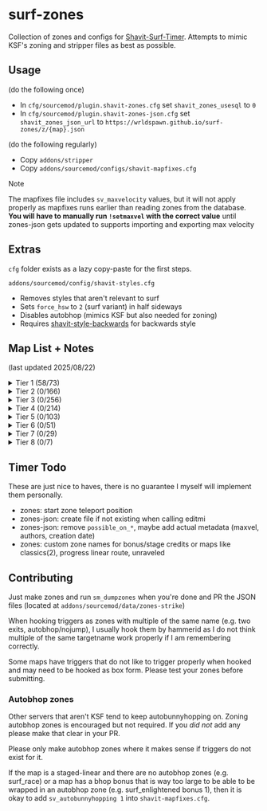 # surf-zones
Collection of zones and configs for [Shavit-Surf-Timer](https://github.com/bhopppp/Shavit-Surf-Timer).
Attempts to mimic KSF's zoning and stripper files as best as possible.

## Usage
(do the following once)
- In `cfg/sourcemod/plugin.shavit-zones.cfg` set `shavit_zones_usesql` to `0`
- In `cfg/sourcemod/plugin.shavit-zones-json.cfg` set `shavit_zones_json_url` to `https://wrldspawn.github.io/surf-zones/z/{map}.json`

(do the following regularly)
- Copy `addons/stripper`
- Copy `addons/sourcemod/configs/shavit-mapfixes.cfg`

> [!NOTE]
> The mapfixes file includes `sv_maxvelocity` values, but it will not apply properly as mapfixes runs earlier than
> reading zones from the database. **You will have to manually run `!setmaxvel` with the correct value** until zones-json
> gets updated to supports importing and exporting max velocity

## Extras
`cfg` folder exists as a lazy copy-paste for the first steps.

`addons/sourcemod/config/shavit-styles.cfg`
- Removes styles that aren't relevant to surf
- Sets `force_hsw` to `2` (surf variant) in half sideways
- Disables autobhop (mimics KSF but also needed for zoning)
- Requires [shavit-style-backwards](https://github.com/PMArkive/random-shavit-bhoptimer-stuff/blob/main/shavit-style-backwards.sp) for backwards style

## Map List + Notes
(last updated 2025/08/22)

<details>
<summary>Tier 1 (58/73)</summary>

- [x] surf_1998 - 5 stages, 1 bonus
  - Stage 3 skip needs lasers
  - Stage 3 needs booster fix fix (OnStartTouch -> OnEndTouch)
- [x] surf_4am - 7 stages, 6 bonuses
  - Start zone realignment (592 400 14272 -> 600 408 14272)
  - Stage 4 needs skip fix (direct entry into first teleport)
  - Stage 7 needs skip fix (trigger into cave that requires key)
- [x] surf_ace - 8 stages, 1 bonus
- [x] surf_aircontrol_ksf - 5 checkpoints, 2 bonuses
  - Bonus requires command to set track properly despite player's targetname (very minor issue, requires fix in timer)
- [x] surf_akai_final - 2 checkpoints
  - Teleport into checkpoint 1 carries velocity which pushes the player backwards, wastes time walking forward
- [x] surf_andromeda - 2 checkpoints, 1 bonus - maxvel: 5000
- [x] surf_apollo - 3 checkpoints, 6 bonuses - maxvel: 10000
- [x] surf_artois - 5 stages, 5 bonuses
- [x] surf_aser - 6 stages
- [x] surf_aura - 6 stages, 8 bonuses
- [ ] surf_awp_sk337_v3 - 3 checkpoints
  - Needs heavy Stripper work to remove combat logic (long start wait time, jail teleports I think)
- [x] surf_beginner - 7 stages
- [x] surf_benevolent_refix - 7 stages, 1 bonus
- [x] surf_beyond - 10 stages, 2 bonuses
  - Uses Stripper file from granis that removes teleport delay, times will be faster than on KSF
- [x] surf_beyond2 - 5 stages, 2 bonuses - maxvel: 5000
- [x] surf_borderlands - 7 stages
- [x] surf_boreas - 2 checkpoints - maxvel: 5000
- [x] surf_botanica - 4 stages, 6 bonuses
- [x] surf_calycate_ksf - 2 checkpoints, 1 bonus
- [x] surf_calycate2 - 2 checkpoints, 1 bonus
- [ ] surf_chaos_fix - 3 stages, 1 bonus
  - Lasers on start platform and various walls
  - <sub><sub>remove the screamer room triggers</sub></sub>
- [x] surf_citypop - 2 checkpoints, 4 bonuses - maxvel: 5000
- [x] surf_deathstar - 6 stages
- [x] surf_demise - 2 checkpoints, 1 bonus - maxvel: 5000
  - Bonus reset trigger is extremely buggy with the timer for some reason
- [x] surf_derpis_ksf - 6 stages
  - Lasers on stage 5 and stage 6 trigger edges
- [x] surf_egypt2 - 2 checkpoints, 1 bonus
  - Lasers on the ravine and tunnel ramps
- [x] surf_enlightened_ksf - 2 checkpoints, 3 bonuses - maxvel: 10000
- [x] surf_flow_ksf - 2 checkpoints, 3 bonuses - maxvel: 4500
- [x] surf_forgotten - 2 checkpoints, 6 bonuses
- [x] surf_fornax - 2 checkpoints, 7 bonuses - maxvel: 5000
- [x] surf_frost - 2 checkpoints, 8 bonuses
- [ ] surf_funhouse_v1 - 3 checkpoints
  - Stripper work is needed to pause all the moving things and redirect jail teleports
- [x] surf_garden - 10 stages, 3 bonuses
- [x] surf_gradent - 6 stages, 1 bonus - maxvel: 10000
- [x] surf_hourglass - 2 checkpoints - maxvel: 5000
- [x] surf_kepler - 9 stages, 2 bonuses
  - Some of the zones are a bit eronious as the triggers won't hook properly (non-issue unless it wants to be investigated)
- [x] surf_kitsune - 9 stages
- [x] surf_lament_ksf - 3 checkpoints, 1 bonus
- [x] surf_leet_xl_beta7z - 1 checkpoint
- [x] surf_legends - 4 checkpoints
- [x] surf_lessons - 7 stages, 3 bonuses
- [x] surf_listless_ksf - 9 stages, 5 bonuses - maxvel: 10000
- [x] surf_lovetunel - 2 checkpoints
- [x] surf_lux - 3 checkpoints
- [x] surf_me - 5 stages, 4 bonuses - maxvel: 10000
- [x] surf_mesa_fixed - 3 checkpoints
  - Checkpoint 1 triggers are not equally aligned on both sides
- [x] surf_minuet_ksf - 3 checkpoints
- [x] surf_mom_fix - 6 stages, 1 bonus
- [x] surf_n_turf - 6 stages, 10 bonuses - maxvel: 10000
- [x] surf_network2008_final - 3 checkpoints, 1 bonus
  - Forgot this map has a bonus, needs to be zoned
- [x] surf_nuclear - 2 stages, 2 bonuses
  - Missing autobhop zone for top of end
- [x] surf_nyx - 2 checkpoints, 3 bonuses - maxvel: 4000
- [x] surf_pantheon - 3 checkpoints, 3 bonuses - maxvel: 10000
- [ ] surf_pox - 2 checkpoints
  - Stripper jail teleports
- [x] surf_prelude_fix - 3 checkpoints
- [ ] surf_prime_time_r3vamp - 2 stages
  - Stripper jail teleports and remove breakable windows on stage 2
- [x] surf_race_final - 6 stages, 5 bonuses - maxvel: 10000
- [ ] surf_rebel_resistance_final3 - 2 checkpoints
  - Stripper breakable windows and jail teleports
- [x] surf_rebel_scaz_ksf - 2 checkpoints, 1 bonus
- [x] surf_santorini_ksf - 8 stages, 5 bonuses
- [x] surf_satellite_fix - 2 checkpoints
- [x] surf_school_fix - 10 stages, 1 bonus
- [x] surf_sodacity - 5 stages, 6 bonuses
- [x] surf_summit - 3 checkpoints, 3 bonuses - maxvel: 10000
- [ ] surf_sundown - 4 checkpoints
- [ ] surf_tendies - 4 checkpoints, 3 bonuses - maxvel: 5000
- [ ] surf_trance - 4 checkpoints, 1 bonus
- [x] surf_utopia_njv - 3 checkpoints
- [ ] surf_void - 2 checkpoints - maxvel: 5000
- [ ] surf_water_run_ksf - 4 stages, 1 bonus
- [ ] surf_whiteout - 6 stages, 1 bonus
- [ ] surf_year3000 - 2 stages
- [ ] surf_zoomathon - 7 checkpoints - maxvel: 5000

</details>

<details>
<summary>Tier 2 (0/166)</summary>

- [ ] surf_004_fix - 3 checkpoints
- [ ] surf_2pacisalive - 2 checkpoints, 1 bonus - maxvel: 5000
- [ ] surf_4head - 3 checkpoints, 4 bonuses
- [ ] surf_6 - 2 checkpoints, 1 bonus
- [ ] surf_81st_network - 5 stages, 1 bonus
- [ ] surf_8bit - 3 stages, 1 bonus
- [ ] surf_abandoned - 5 checkpoints, 4 bonuses
- [ ] surf_activation - 4 stages, 4 bonuses
- [ ] surf_aether - 4 checkpoints
- [ ] surf_agony - 3 checkpoints, 1 bonus
- [ ] surf_amplitude_encore - 5 checkpoints
- [ ] surf_amplitude_light - 3 checkpoints
- [ ] surf_and_destroy_fix - 3 checkpoints, 2 bonuses
- [ ] surf_annoyance_njv - 8 stages
- [ ] surf_anoobis - 3 stages, 10 bonuses
- [ ] surf_anzchamps - 8 stages, 1 bonus
- [ ] surf_aqua_fix - 3 checkpoints, 1 bonus
- [ ] surf_aquaflow - 2 checkpoints
- [ ] surf_arcade - 6 stages, 1 bonus
- [ ] surf_ardon_fix - 2 checkpoints, 6 bonuses - maxvel: 5000
- [ ] surf_autumn_fix - 5 stages, 2 bonuses
- [ ] surf_beginner2 - 7 stages, 4 bonuses
- [ ] surf_believe - 4 stages, 3 bonuses
- [ ] surf_beverages_remix - 8 stages, 3 bonuses
- [ ] surf_bluewall_v2 - 4 stages, 3 bonuses
- [ ] surf_boogie_woogie - 4 stages, 6 bonuses
- [ ] surf_boring - 16 stages
- [ ] surf_calzone - 4 stages, 1 bonus - maxvel: 5000
- [ ] surf_classics - 10 stages
- [ ] surf_classics2 - 9 stages - maxvel: 8000
- [ ] surf_commune_beta11 - 9 stages
- [ ] surf_crzyfrog_reloaded - 3 stages
- [ ] surf_cyberwave - 2 stages, 1 bonus - maxvel: 7500
- [ ] surf_deadline - 4 stages, 2 bonuses
- [ ] surf_delight - 3 checkpoints, 3 bonuses
- [ ] surf_delusional - 8 stages
- [ ] surf_destruction - 4 stages
- [ ] surf_devs_ksf - 10 stages, 3 bonuses
- [ ] surf_domain - 3 checkpoints, 2 bonuses
- [ ] surf_doodles_njv - 9 stages, 1 bonus
- [ ] surf_dragon - 3 checkpoints, 1 bonus
- [ ] surf_driftless - 3 checkpoints, 1 bonus
- [ ] surf_duggywuggy - 3 checkpoints, 1 bonus
- [ ] surf_ebony - 4 checkpoints, 4 bonuses - maxvel: 5000
- [ ] surf_echo - 2 checkpoints, 3 bonuses
- [ ] surf_eclipse - 3 stages
- [ ] surf_eggplant - 3 checkpoints, 3 bonuses
- [ ] surf_elements_beta3 - 6 stages, 1 bonus
- [ ] surf_elites_v2 - 2 checkpoints, 1 bonus
- [ ] surf_epicube - 3 checkpoints, 2 bonuses - maxvel: 5000
- [ ] surf_ethereal - 3 stages, 2 bonuses
- [ ] surf_everdark - 2 checkpoints
- [ ] surf_exocube - 5 stages
- [ ] surf_exurbia_v2 - 5 stages, 1 bonus
- [ ] surf_faint_fix - 3 checkpoints, 2 bonuses
- [ ] surf_flyin_fortress_fix - 2 checkpoints, 1 bonus
- [ ] surf_forbidden_ways_ksf - 6 checkpoints, 1 bonus
- [ ] surf_fortum_fix - 5 stages, 2 bonuses
- [ ] surf_frey_remake - 3 stages, 2 bonuses - maxvel: 3850
- [ ] surf_fuchnut - 3 checkpoints, 4 bonuses
- [ ] surf_funhouse2 - 3 checkpoints, 7 bonuses
- [ ] surf_glass7_ksf - 3 checkpoints
- [ ] surf_glass9 - 2 checkpoints
- [ ] surf_gleam - 2 checkpoints, 2 bonuses
- [ ] surf_gleam2 - 4 stages, 4 bonuses - maxvel: 5000
- [ ] surf_graphia - 3 checkpoints, 1 bonus
- [ ] surf_grassland - 2 checkpoints
- [ ] surf_greek_ksf - 7 stages, 3 bonuses
- [ ] surf_greensway - 2 checkpoints
- [ ] surf_guitar_hi - 2 checkpoints, 1 bonus
- [ ] surf_halloween_tf2 - 6 checkpoints
- [ ] surf_happyhands - 3 checkpoints, 2 bonuses
- [ ] surf_harmony_fix - 5 stages, 3 bonuses
- [ ] surf_heaven_njv - 6 stages, 1 bonus
- [ ] surf_holiday - 4 stages
- [ ] surf_hotwheels_fix - 3 checkpoints, 8 bonuses
- [ ] surf_hurrr - 3 checkpoints
- [ ] surf_illusion - 10 stages, 3 bonuses - maxvel: 5000
- [ ] surf_imex - 5 stages
- [ ] surf_in_space - 3 stages, 1 bonus - maxvel: 5000
- [ ] surf_indecisive - 2 checkpoints, 1 bonus - maxvel: 5000
- [ ] surf_ing - 6 checkpoints, 2 bonuses
- [ ] surf_inspire - 3 checkpoints, 1 bonus
- [ ] surf_instantdeath - 0 checkpoints, 4 bonuses
- [ ] surf_interference - 2 checkpoints - maxvel: 10000
- [ ] surf_interstellar - 5 stages, 1 bonus
- [ ] surf_island - 5 checkpoints
- [ ] surf_ivory - 3 checkpoints, 3 bonuses - maxvel: 5000
- [ ] surf_journeys - 2 checkpoints, 3 bonuses
- [ ] surf_juturna - 3 checkpoints, 1 bonus
- [ ] surf_kismet - 4 checkpoints, 2 bonuses
- [ ] surf_kloakk - 3 checkpoints, 4 bonuses
- [ ] surf_klue - 2 checkpoints, 1 bonus
- [ ] surf_korn - 4 stages, 3 bonuses
- [ ] surf_kvas - 3 checkpoints, 4 bonuses
- [ ] surf_kz_mix_journeys - 5 checkpoints, 3 bonuses
- [ ] surf_kz_protraining - 16 stages, 4 bonuses
- [ ] surf_leidenfrost - 4 checkpoints, 1 bonus - maxvel: 10000
- [ ] surf_lies_ksf - 5 stages
- [ ] surf_lockdown - 2 checkpoints, 2 bonuses
- [ ] surf_lore - 7 stages, 2 bonuses
- [ ] surf_lullaby_ksf - 4 checkpoints
- [ ] surf_mate - 3 checkpoints, 5 bonuses - maxvel: 5000
- [ ] surf_mellow - 3 checkpoints
- [ ] surf_mesa_mine - 5 checkpoints, 1 bonus
- [ ] surf_mwag_reloaded - 14 stages, 5 bonuses
- [ ] surf_nebula - 3 checkpoints, 3 bonuses
- [ ] surf_network_2009 - 3 checkpoints
- [ ] surf_noble - 5 stages, 1 bonus
- [ ] surf_not_so_disaster - 3 checkpoints, 5 bonuses - maxvel: 5000
- [ ] surf_not_so_sinister_ksf - 5 stages, 3 bonuses
- [ ] surf_nova - 3 checkpoints, 3 bonuses - maxvel: 4000
  - Extend checkpoint into barred window
- [ ] surf_ny_momentum_v3_1 - 2 checkpoints
- [ ] surf_ny_platinum - 6 stages, 1 bonus
- [ ] surf_ny_superhappiest_b3 - 4 stages
- [ ] surf_odyssey - 3 checkpoints
- [ ] surf_orthodox - 16 stages, 4 bonuses
- [ ] surf_palais - 3 checkpoints
- [ ] surf_palm - 3 checkpoints, 2 bonuses
- [ ] surf_papertown - 2 checkpoints, 5 bonuses
- [ ] surf_pathfinder - 4 checkpoints
- [ ] surf_perennial - 2 stages, 3 bonuses
- [ ] surf_pipeline - 3 checkpoints, 5 bonuses - maxvel: 4500
- [ ] surf_premium - 8 stages, 2 bonuses
- [ ] surf_presmon_fix - 6 stages
- [ ] surf_progress_fix - 5 stages
  - Linear route needs special flag to allow checkpoint skipping (if the timer even has checkpoint anti-skip?)
- [ ] surf_psycho - 6 stages, 2 bonuses
- [ ] surf_quirky - 2 checkpoints, 9 bonuses - maxvel: 10000
- [ ] surf_ravine - 3 checkpoints
- [ ] surf_reprise - 3 checkpoints, 2 bonuses - maxvel: 4000
- [ ] surf_rez - 6 stages, 2 bonuses
- [ ] surf_rocco_v2 - 2 checkpoints, 3 bonuses
- [ ] surf_rookie - 18 stages
- [ ] surf_salvador_ksf - 2 checkpoints, 1 bonus
- [ ] surf_sanctuary - 5 stages, 3 bonuses
- [ ] surf_sandtrap - 2 checkpoints, 3 bonuses
- [ ] surf_sandtrap2 - 3 checkpoints, 4 bonuses - maxvel: 7500
- [ ] surf_saturday - 3 checkpoints, 2 bonuses
- [ ] surf_seaworld_fix - 2 checkpoints
  - Stripper out spherical brushes (x64 update crashfix)
- [ ] surf_semesterbreak - 2 checkpoints, 2 bonuses - maxvel: 4000
- [ ] surf_shy - 2 checkpoints, 2 bonuses - maxvel: 5000
- [ ] surf_simpsons_source - 10 stages, 4 bonuses
- [ ] surf_skipalot - 3 checkpoints, 4 bonuses
- [ ] surf_slob - 7 stages, 1 bonus
- [ ] surf_smart - 3 checkpoints, 1 bonus
- [ ] surf_spacejam - 6 stages, 1 bonus
- [ ] surf_spooky - 2 checkpoints
- [ ] surf_squirrelsonvacation - 3 checkpoints, 1 bonus
- [ ] surf_stonks - 2 stages, 2 bonuses
- [ ] surf_summer_ksf - 11 stages, 1 bonus
- [ ] surf_sunnyhappylove - 4 stages
- [ ] surf_syria - 8 stages
- [ ] surf_tensile_njv - 4 checkpoints - maxvel: 10000
- [ ] surf_the_gloaming - 3 checkpoints
- [ ] surf_tomb_redone - 3 checkpoints
- [ ] surf_tranquil - 3 checkpoints, 3 bonuses
- [ ] surf_tuscany - 8 stages, 4 bonuses
- [ ] surf_twilight_njv - 4 checkpoints, 2 bonuses
- [ ] surf_verge - 2 checkpoints
- [ ] surf_waterworks - 3 checkpoints
- [ ] surf_whatever - 3 stages, 2 bonuses
- [ ] surf_wood - 3 checkpoints, 1 bonus
- [ ] surf_zbig_ksf - 7 stages, 2 bonuses
- [ ] surf_zealand - 3 checkpoints, 2 bonuses
- [ ] surf_zenith - 3 checkpoints, 1 bonus
- [ ] surf_zor - 2 checkpoints, 1 bonus - maxvel: 5000

</details>

<details>
<summary>Tier 3 (0/256)</summary>

- [ ] surf_1day - 11 stages, 1 bonus
- [ ] surf_2012_beta12 - 6 stages, 1 bonus
- [ ] surf_a - 5 stages
- [ ] surf_abstinens - 5 stages
- [ ] surf_acp_fix - 9 stages
- [ ] surf_adtr_njv - 4 stages, 1 bonus
- [ ] surf_aeron - 2 checkpoints, 1 bonus
- [ ] surf_amateur_v2b - 6 stages, 1 bonus
- [ ] surf_amplitude_apex - 3 stages
- [ ] surf_animals_ksf - 11 stages, 1 bonus
- [ ] surf_anthropomorphic - 10 stages, 1 bonus
- [ ] surf_arghmyeyes_retexture - 4 checkpoints
- [ ] surf_asrown - 2 stages, 1 bonus
- [ ] surf_ataque_final - 6 stages
- [ ] surf_auroria_ksf - 6 stages, 1 bonus
- [ ] surf_awakening - 4 stages, 1 bonus
- [ ] surf_b_r_o_x_x_x - 5 stages
- [ ] surf_banger - 11 stages, 1 bonus
- [ ] surf_bbb - 6 stages, 2 bonuses
- [ ] surf_be_gentle - 4 stages, 2 bonuses
- [ ] surf_ben10 - 4 checkpoints, 10 bonuses - maxvel: 10000
- [ ] surf_bikini_bottom - 6 stages, 7 bonuses
- [ ] surf_blackout - 5 checkpoints
- [ ] surf_bluewinter - 3 checkpoints, 1 bonus - maxvel: 10000
- [ ] surf_bnw_njv - 4 checkpoints, 1 bonus
- [ ] surf_bob - 11 stages, 1 bonus
- [ ] surf_bork_nbv - 7 stages, 1 bonus
- [ ] surf_bumpybusride - 3 stages, 1 bonus
- [ ] surf_calamity_njv - 5 stages
- [ ] surf_canisius - 5 stages
- [ ] surf_canisius2_fix - 5 stages
- [ ] surf_cartoon - 5 stages, 1 bonus
- [ ] surf_cavemissile_fix - 3 checkpoints, 4 bonuses - maxvel: 5000
- [ ] surf_christmas - 9 stages, 2 bonuses
- [ ] surf_christmas2 - 9 stages, 1 bonus
- [ ] surf_christmas3 - 8 stages, 1 bonus
- [ ] surf_collection_njv - 8 stages
- [ ] surf_colony - 3 checkpoints - maxvel: 10000
- [ ] surf_color_fix - 6 stages, 1 bonus
- [ ] surf_commune_again_beta5 - 7 stages
- [ ] surf_compact - 5 stages
- [ ] surf_compulsive_njv - 4 stages
- [ ] surf_concept - 7 stages
- [ ] surf_cookiejar - 3 checkpoints
- [ ] surf_coralis_ksf - 3 checkpoints, 2 bonuses
- [ ] surf_cosmo - 3 checkpoints, 2 bonuses
- [ ] surf_crank - 4 checkpoints, 5 bonuses
- [ ] surf_creation - 5 stages, 1 bonus
- [ ] surf_crystal - 6 stages, 2 bonuses
- [ ] surf_cubic_ksf - 28 stages
- [ ] surf_cyanide - 3 checkpoints
- [ ] surf_cyka_ksf - 4 stages, 2 bonuses
- [ ] surf_deceptive_final - 5 stages, 1 bonus
- [ ] surf_depressing - 12 stages
- [ ] surf_depths - 5 checkpoints, 1 bonus
- [ ] surf_destiny_fixed - 3 checkpoints
- [ ] surf_deteriorate - 2 checkpoints
- [ ] surf_dhyana - 5 stages, 2 bonuses
- [ ] surf_diminsion - 3 checkpoints, 2 bonuses
- [ ] surf_distraction_v2 - 5 stages, 1 bonus
- [ ] surf_diverge - 5 stages, 1 bonus
- [ ] surf_dusk - 6 stages, 1 bonus
- [ ] surf_dynasty - 2 checkpoints, 1 bonus
- [ ] surf_ecosystem - 4 checkpoints
- [ ] surf_elixor - 9 stages
- [ ] surf_ember - 5 stages
- [ ] surf_entropy_finalv2 - 5 stages
- [ ] surf_epic - 7 stages, 1 bonus
- [ ] surf_era - 12 checkpoints, 3 bonuses
- [ ] surf_eunoia - 3 checkpoints, 3 bonuses
- [ ] surf_executioner - 4 checkpoints, 2 bonuses
- [ ] surf_exogenesis - 2 checkpoints, 1 bonus
- [ ] surf_extremex - 8 stages
- [ ] surf_exurbia2 - 4 checkpoints, 1 bonus
- [ ] surf_exxak - 5 stages
- [ ] surf_ezclap - 5 stages, 1 bonus
- [ ] surf_fantasy - 4 stages
  - Stage 1 stump laser
  - Some filtering is broken sometimes (OnTrigger -> OnStartTouch)
- [ ] surf_fast - 4 stages, 3 bonuses - maxvel: 10000
- [ ] surf_fiellu_ksf - 3 checkpoints, 4 bonuses - maxvel: 4000
- [ ] surf_flatliners - 3 checkpoints, 1 bonus
- [ ] surf_fractal - 5 stages, 2 bonuses - maxvel: 5000
- [ ] surf_frequency_njv - 4 checkpoints, 2 bonuses
- [ ] surf_frey2_ksf - 2 checkpoints, 2 bonuses
- [ ] surf_friday - 6 stages, 1 bonus
- [ ] surf_froots_ksf - 18 stages, 8 bonuses
- [ ] surf_fruits - 10 stages, 1 bonus
- [ ] surf_fruits2 - 16 stages, 1 bonus
- [ ] surf_furios - 6 stages
- [ ] surf_globalchaos - 3 stages, 1 bonus
- [ ] surf_golden_refix - 6 checkpoints, 3 bonuses
- [ ] surf_happyhands2 - 2 checkpoints, 4 bonuses
- [ ] surf_happyhands3 - 3 checkpoints, 3 bonuses
- [ ] surf_happyhands4 - 5 checkpoints, 2 bonuses
- [ ] surf_happyhands5 - 4 checkpoints, 2 bonuses
- [ ] surf_healthy - 10 stages, 1 bonus
- [ ] surf_helium_fix - 6 stages
- [ ] surf_hellenic - 2 checkpoints, 1 bonus - maxvel: 5000
- [ ] surf_hob - 3 checkpoints, 2 bonuses
- [ ] surf_honour - 4 stages, 3 bonuses - maxvel: 5000
- [ ] surf_huh - 2 checkpoints, 6 bonuses
- [ ] surf_iceworld - 3 checkpoints, 1 bonus
- [ ] surf_imagine_fix - 7 stages
- [ ] surf_impact - 6 stages
- [ ] surf_industries - 4 checkpoints
- [ ] surf_inner - 5 checkpoints - maxvel: 6000
- [ ] surf_inrage - 2 checkpoints
- [ ] surf_insideout_final - 3 checkpoints
- [ ] surf_jaqen2 - 4 checkpoints, 3 bonuses
- [ ] surf_jenocide - 5 stages, 1 bonus
- [ ] surf_jizznipples - 5 stages
- [ ] surf_kaaba - 4 stages, 1 bonus
- [ ] surf_kawaii - 4 stages
- [ ] surf_kitsune2 - 12 stages, 4 bonuses
- [ ] surf_krow10 - 3 checkpoints, 1 bonus
- [ ] surf_leesriize_ksf - 3 stages, 4 bonuses - maxvel: 6000
- [ ] surf_liberation - 7 stages, 1 bonus
- [ ] surf_liberation2 - 7 stages, 2 bonuses
- [ ] surf_life_of_cow - 5 stages, 2 bonuses
- [ ] surf_lighthouse - 4 stages
- [ ] surf_like_this - 5 checkpoints, 4 bonuses
- [ ] surf_lithium - 5 stages, 1 bonus
- [ ] surf_lodypreview - 13 stages
- [ ] surf_lolrevlis2 - 2 checkpoints, 1 bonus
- [ ] surf_lost - 4 stages, 4 bonuses
- [ ] surf_lost2 - 4 stages, 4 bonuses
- [ ] surf_low_production - 3 stages, 2 bonuses
- [ ] surf_luminaris_refix - 3 stages, 6 bonuses
- [ ] surf_marbleblast_intermediate - 4 checkpoints, 1 bonus
- [ ] surf_mash-up - 20 stages
- [ ] surf_meme - 9 stages, 2 bonuses
- [ ] surf_mesa_aether - 6 checkpoints
- [ ] surf_methadone - 5 stages, 1 bonus
- [ ] surf_midsommar - 3 stages, 4 bonuses
- [ ] surf_milkyway - 3 checkpoints
- [ ] surf_minigolf_ksf - 7 stages, 2 bonuses
- [ ] surf_minimumwage - 6 stages, 1 bonus
- [ ] surf_missing_no - 4 checkpoints
- [ ] surf_morbid - 6 stages
- [ ] surf_mushroom_ksf - 4 checkpoints, 1 bonus
- [ ] surf_mynah_final - 4 stages
- [ ] surf_nac - 4 stages, 2 bonuses
- [ ] surf_network_2013 - 3 checkpoints
- [ ] surf_networked - 3 checkpoints
- [ ] surf_not_quite_goliath - 2 checkpoints - maxvel: 10000
- [ ] surf_not_so_generated - 10 stages, 3 bonuses
- [ ] surf_ny_advance - 10 stages
- [ ] surf_ny_momentum2_ksf - 7 checkpoints, 1 bonus
- [ ] surf_oasis - 10 stages, 2 bonuses
- [ ] surf_ofrenda - 3 checkpoints, 6 bonuses - maxvel: 10000
- [ ] surf_ofsfice - 2 checkpoints, 1 bonus
- [ ] surf_olympics - 7 stages
- [ ] surf_omnibus - 11 stages
- [ ] surf_oompa_loompa - 3 checkpoints
- [ ] surf_ori_l - 6 checkpoints
- [ ] surf_outside - 10 stages, 5 bonuses
- [ ] surf_pagoda - 2 checkpoints, 3 bonuses
- [ ] surf_palette_fix - 9 stages
- [ ] surf_pandemonium_njv - 5 stages, 2 bonuses
- [ ] surf_pandora - 3 checkpoints
- [ ] surf_paranoid_enigma - 5 stages
- [ ] surf_parc_colore - 6 stages, 4 bonuses
- [ ] surf_parrot_selector - 4 checkpoints
- [ ] surf_pavilion - 5 stages
- [ ] surf_perforated_restored - 5 stages
- [ ] surf_petrus - 3 checkpoints
- [ ] surf_placid - 3 checkpoints, 1 bonus
- [ ] surf_plaguelands_beta7a - 6 stages, 1 bonus
- [ ] surf_plethora_fix - 2 checkpoints
- [ ] surf_pogchamp - 4 stages
- [ ] surf_porn_fix - 4 checkpoints
- [ ] surf_portal_game4 - 6 stages
- [ ] surf_prevail - 2 checkpoints, 1 bonus
- [ ] surf_prismatic_ksf - 2 checkpoints, 1 bonus
- [ ] surf_prosaic - 5 stages
- [ ] surf_proximity_final - 6 stages, 1 bonus
  - Move start trigger to edge (hook as box form and adjust it from there)
- [ ] surf_psi_fixed - 3 stages
- [ ] surf_psychedelia - 2 checkpoints, 1 bonus
- [ ] surf_purgatory - 6 stages
- [ ] surf_quantum_njv - 3 checkpoints
- [ ] surf_quasar_final - 4 stages, 1 bonus
- [ ] surf_queen_of_the_ween - 2 checkpoints, 3 bonuses - maxvel: 10000
- [ ] surf_quilavar - 3 checkpoints
- [ ] surf_rapid - 5 stages, 1 bonus
- [ ] surf_raqqit - 2 checkpoints, 2 bonuses
- [ ] surf_razer_final - 4 stages
- [ ] surf_reactor - 3 checkpoints
- [ ] surf_resort - 4 checkpoints - maxvel: 10000
- [ ] surf_retroartz - 3 checkpoints
- [ ] surf_ripper - 4 stages, 1 bonus
- [ ] surf_rise - 2 checkpoints, 8 bonuses
- [ ] surf_roman_v2 - 2 checkpoints, 1 bonus
- [ ] surf_s_t_a_t_i_o_n - 7 stages
  - Stripper out spherical brush (x64 update crashfix) and laser the teleport where said brush is
- [ ] surf_sandbrick - 5 stages
- [ ] surf_sanding_ksf - 6 stages
- [ ] surf_sandstorm2 - 4 stages, 1 bonus
- [ ] surf_sanguine - 6 stages, 1 bonus - maxvel: 5000
- [ ] surf_scarlet_ksf - 3 checkpoints, 4 bonuses
- [ ] surf_sci_fi - 3 stages
- [ ] surf_seaside - 7 stages, 3 bonuses
- [ ] surf_second - 3 checkpoints, 1 bonus
- [ ] surf_sequoia_fix - 3 stages, 2 bonuses
- [ ] surf_serenity - 3 stages, 3 bonuses
- [ ] surf_simpsons2 - 5 stages, 4 bonuses - maxvel: 4000
- [ ] surf_sinner_ksf - 3 stages, 4 bonuses - maxvel: 10000
- [ ] surf_sinsane_ez - 4 checkpoints, 1 bonus
- [ ] surf_sirius - 4 checkpoints, 3 bonuses - maxvel: 10000
- [ ] surf_sketchy - 2 checkpoints, 3 bonuses
- [ ] surf_sky_ages - 4 stages
- [ ] surf_slob2_fix - 7 stages
- [ ] surf_slobs - 16 stages, 2 bonuses
- [ ] surf_smaragd_fix - 6 stages
- [ ] surf_smile_njv - 5 stages
- [ ] surf_spaceship_ksf - 5 checkpoints, 3 bonuses
- [ ] surf_spectrum_njv - 5 stages
- [ ] surf_stagejuan_ksf - 7 checkpoints, 3 bonuses
- [ ] surf_static - 7 stages, 1 bonus
- [ ] surf_stick - 6 stages
- [ ] surf_stickybutt_alpha - 4 checkpoints, 1 bonus
- [ ] surf_stonework2 - 3 checkpoints, 1 bonus
- [ ] surf_strafe - 2 checkpoints
- [ ] surf_subway - 3 checkpoints, 3 bonuses
- [ ] surf_swagtoast - 9 stages, 1 bonus
- [ ] surf_sylvan - 4 checkpoints, 1 bonus
- [ ] surf_take1 - 3 checkpoints, 1 bonus
- [ ] surf_tempest - 3 checkpoints, 3 bonuses
- [ ] surf_tempest2 - 4 checkpoints, 2 bonuses
- [ ] surf_tenacious - 4 stages
- [ ] surf_the_internet - 12 stages, 2 bonuses
  - Bonus 1 antigrav (OnTrigger -> OnEndTouch)
- [ ] surf_thembrium_njv - 5 stages, 1 bonus
- [ ] surf_theunexpected - 3 checkpoints, 3 bonuses
- [ ] surf_threnody - 3 stages, 2 bonuses - maxvel: 5000
- [ ] surf_togo - 3 checkpoints, 1 bonus
- [ ] surf_torque - 4 stages, 2 bonuses
- [ ] surf_torque2 - 4 stages, 2 bonuses
- [ ] surf_tron_njv - 3 checkpoints
- [ ] surf_tronia_refix - 4 stages, 4 bonuses
- [ ] surf_tropic_ksf - 7 stages, 6 bonuses
- [ ] surf_two_colour - 6 stages
- [ ] surf_ultimatum - 6 stages
- [ ] surf_undergrowth - 3 checkpoints, 3 bonuses
- [ ] surf_unraveled - 9 stages, 1 bonus - maxvel: 10000
- [ ] surf_vale - 4 stages, 1 bonus
- [ ] surf_vale2 - 5 stages, 1 bonus
- [ ] surf_vegetables - 10 stages, 1 bonus
- [ ] surf_velocity - 6 stages, 1 bonus
- [ ] surf_voteforthisone - 8 stages, 2 bonuses
- [ ] surf_wasteland - 3 stages, 3 bonuses
- [ ] surf_wasteland2 - 3 stages, 5 bonuses
- [ ] surf_whoknows_ksf - 4 checkpoints, 1 bonus - maxvel: 10000
- [ ] surf_wicked - 3 stages, 3 bonuses
- [ ] surf_wizard - 5 stages, 3 bonuses
- [ ] surf_yellow - 3 checkpoints, 4 bonuses
- [ ] surf_zbig2 - 7 stages, 2 bonuses
- [ ] surf_zeitgeist - 12 stages, 4 bonuses
- [ ] surf_zion - 5 stages
- [ ] surf_zoomboys - 4 checkpoints, 2 bonuses

</details>

<details>
<summary>Tier 4 (0/214)</summary>

- [ ] surf_25_lighters - 4 checkpoints, 3 bonuses
- [ ] surf_4dimensional - 3 stages, 1 bonus
- [ ] surf_adrift_fix - 4 checkpoints, 1 bonus - maxvel: 10000
- [ ] surf_adventure_final - 6 checkpoints, 7 bonuses
- [ ] surf_airflow - 6 stages, 1 bonus
- [ ] surf_alend - 3 checkpoints
- [ ] surf_ambient_njv - 4 checkpoints
- [ ] surf_angst - 4 checkpoints, 3 bonuses
- [ ] surf_antimatter_v2 - 6 stages
- [ ] surf_anything - 2 stages, 2 bonuses
- [ ] surf_apollonian - 9 stages
- [ ] surf_artifex - 4 stages, 1 bonus
- [ ] surf_auroria2 - 7 stages, 1 bonus
- [ ] surf_aux - 2 stages, 2 bonuses
- [ ] surf_axil - 3 stages, 2 bonuses - maxvel: 4500
- [ ] surf_axiom - 2 checkpoints, 4 bonuses
- [ ] surf_banana_fix - 4 stages, 3 bonuses
- [ ] surf_barbies_malibu_adventure - 5 stages, 9 bonuses
- [ ] surf_beginner_hell - 7 stages, 1 bonus
- [ ] surf_beyer - 6 checkpoints, 1 bonus
- [ ] surf_beyer2 - 6 checkpoints, 5 bonuses
- [ ] surf_blackside - 5 stages
- [ ] surf_blub - 5 stages
  - Stage 2 booster laser
- [ ] surf_board_this_fix - 6 stages, 8 bonuses
- [ ] surf_bonk - 5 stages, 2 bonuses
- [ ] surf_brodderlands - 5 stages, 1 bonus
  - Stage 4 move reset triggers down a few units
- [ ] surf_calamity2 - 5 stages
- [ ] surf_calibration - 6 checkpoints, 1 bonus - maxvel: 10000
- [ ] surf_cannonball - 4 checkpoints, 2 bonuses - maxvel: 5000
- [ ] surf_catalyst - 4 checkpoints
- [ ] surf_catalyst2 - 3 checkpoints
- [ ] surf_cavity - 2 checkpoints, 4 bonuses
- [ ] surf_cement - 6 stages, 7 bonuses
- [ ] surf_chasm - 4 checkpoints, 4 bonuses
- [ ] surf_chateau_fix - 3 checkpoints, 3 bonuses
- [ ] surf_collaboration - 8 stages
- [ ] surf_commune_too_beta5 - 7 stages, 2 bonuses
- [ ] surf_compulsive_njv_h - 4 stages
- [ ] surf_concretejungle_fix - 6 stages, 5 bonuses
- [ ] surf_consistenza_diversa - 7 stages, 2 bonuses
- [ ] surf_constrictor_remix - 3 checkpoints, 1 bonus
- [ ] surf_construction - 3 stages, 1 bonus
- [ ] surf_cordelia - 3 stages
- [ ] surf_cozy - 2 stages - maxvel: 7500
- [ ] surf_curious - 3 checkpoints
- [ ] surf_delta - 5 stages, 2 bonuses
- [ ] surf_desolate - 4 stages, 3 bonuses
- [ ] surf_discovery - 5 stages
- [ ] surf_divided_fix - 5 stages
- [ ] surf_drifting - 5 stages, 1 bonus - maxvel: 10000
- [ ] surf_efficacy - 3 checkpoints, 3 bonuses
- [ ] surf_ember2 - 6 stages, 2 bonuses
- [ ] surf_emerald - 3 checkpoints, 1 bonus
- [ ] surf_endeavor - 3 stages, 2 bonuses
- [ ] surf_epithet - 2 checkpoints, 2 bonuses
- [ ] surf_eryr - 4 stages, 3 bonuses
- [ ] surf_eternal_beta - 2 stages
- [ ] surf_euphoria - 2 stages
- [ ] surf_exclave_fix - 3 checkpoints
- [ ] surf_fabas - 5 stages, 4 bonuses
- [ ] surf_facility - 3 checkpoints, 4 bonuses
- [ ] surf_finesse_final - 6 stages
- [ ] surf_fire_eye - 1 checkpoints
- [ ] surf_firedancer - 4 stages, 7 bonuses
  - Booster on stage 1 has bad velocity on one side (0 0 200 -> 0 400 400)
- [ ] surf_forbidden_tomb - 8 stages
- [ ] surf_forbidden_tomb2 - 8 stages
- [ ] surf_forbidden_tomb3 - 8 stages
- [ ] surf_forbidden_tomb4 - 6 checkpoints
- [ ] surf_fortress_ksf - 6 stages, 6 bonuses
- [ ] surf_freedom - 5 stages
- [ ] surf_fuckyall - 3 stages, 1 bonus
- [ ] surf_fungus - 4 checkpoints, 5 bonuses
- [ ] surf_gauntlet_final - 2 checkpoints
- [ ] surf_gekar - 4 stages, 2 bonuses
- [ ] surf_ghost_busters - 16 stages, 1 bonus
- [ ] surf_goldarn - 4 checkpoints, 1 bonus
- [ ] surf_greenhouse - 4 checkpoints, 1 bonus
- [ ] surf_grotto - 6 stages, 3 bonuses
- [ ] surf_halloween_fix - 5 stages, 2 bonuses
- [ ] surf_happyhug - 16 stages, 4 bonuses
- [ ] surf_hektik - 3 checkpoints, 5 bonuses
- [ ] surf_hope - 3 stages, 1 bonus
- [ ] surf_hydrogen - 4 checkpoints
- [ ] surf_hyper - 5 stages, 1 bonus
- [ ] surf_hyper2 - 5 stages, 1 bonus
- [ ] surf_illumination - 5 checkpoints, 6 bonuses
- [ ] surf_illumination2 - 6 stages, 3 bonuses
- [ ] surf_infected - 3 checkpoints
- [ ] surf_inferno - 3 checkpoints, 2 bonuses - maxvel: 5000
- [ ] surf_infrared - 6 stages, 5 bonuses
- [ ] surf_injection_njv - 7 stages, 1 bonus
- [ ] surf_inrage2 - 3 checkpoints, 1 bonus
- [ ] surf_insignia_b1 - 5 stages
- [ ] surf_intense_ksf - 4 stages, 2 bonuses
- [ ] surf_interceptor - 5 stages
- [ ] surf_ixtab - 6 stages, 1 bonus
- [ ] surf_jagerbomb - 4 stages, 2 bonuses - maxvel: 10000
- [ ] surf_jaqen - 3 checkpoints, 3 bonuses
- [ ] surf_jive - 3 checkpoints, 2 bonuses
- [ ] surf_junglepics_ksf - 5 checkpoints
- [ ] surf_kalium - 3 stages, 1 bonus
- [ ] surf_kalium2 - 6 checkpoints
- [ ] surf_koa - 3 checkpoints, 1 bonus
- [ ] surf_lab - 4 checkpoints, 2 bonuses
- [ ] surf_lax - 7 stages, 3 bonuses
- [ ] surf_lepidus - 7 stages, 1 bonus
- [ ] surf_limbo - 5 checkpoints, 2 bonuses - maxvel: 10000
- [ ] surf_lithium2 - 5 stages
- [ ] surf_loves_spliff - 7 stages, 1 bonus
- [ ] surf_loweffort - 5 stages, 1 bonus
- [ ] surf_lt_unicorn - 6 stages, 4 bonuses - maxvel: 10000
- [ ] surf_masonry - 2 stages
- [ ] surf_medley_fix - 7 stages, 4 bonuses
- [ ] surf_memories - 5 stages, 2 bonuses
- [ ] surf_mephobia_final - 6 stages, 1 bonus
- [ ] surf_metalpipes - 4 checkpoints, 4 bonuses
- [ ] surf_metalwall - 3 checkpoints
- [ ] surf_monotony_ksf - 5 stages, 2 bonuses
- [ ] surf_morbid2 - 6 stages, 2 bonuses
- [ ] surf_mudkip - 4 checkpoints, 5 bonuses - maxvel: 5000
- [ ] surf_nemesis - 4 checkpoints, 2 bonuses
- [ ] surf_neoplasma_ksf - 6 stages, 2 bonuses
- [ ] surf_neoteric_retexture - 5 stages, 4 bonuses
- [ ] surf_nikolo - 2 checkpoints
- [ ] surf_nocturn - 5 stages, 2 bonuses - maxvel: 5000
- [ ] surf_not_so_quick - 4 stages, 6 bonuses
- [ ] surf_oddworld - 6 stages, 2 bonuses
- [ ] surf_oompa2 - 3 checkpoints, 1 bonus
- [ ] surf_orbion - 6 stages
- [ ] surf_outra - 3 checkpoints, 3 bonuses - maxvel: 4000
- [ ] surf_overgrowth - 5 stages, 2 bonuses
- [ ] surf_overgrowth2 - 5 stages, 2 bonuses
- [ ] surf_pancake - 3 checkpoints, 1 bonus
- [ ] surf_paradigm - 3 checkpoints, 3 bonuses
- [ ] surf_parrot_selector_h - 4 checkpoints
- [ ] surf_polygon - 4 stages, 4 bonuses
- [ ] surf_proliferation - 5 stages, 2 bonuses
- [ ] surf_prolix_fix - 3 checkpoints
- [ ] surf_prosperity_v2 - 7 stages
- [ ] surf_pure - 7 stages
- [ ] surf_pyzire_fix - 3 checkpoints, 4 bonuses - maxvel: 10000
- [ ] surf_qlimax_q - 6 stages
- [ ] surf_quarantine - 15 stages, 2 bonuses
- [ ] surf_quartus_ksf - 6 checkpoints
- [ ] surf_quattro - 4 stages
- [ ] surf_quickie_fix - 2 checkpoints, 5 bonuses
- [ ] surf_radiant - 4 checkpoints, 4 bonuses - maxvel: 10000
- [ ] surf_ragequit - 6 stages
- [ ] surf_rands - 8 stages, 3 bonuses
- [ ] surf_redemption_b1 - 4 stages
- [ ] surf_refraxis - 8 stages, 2 bonuses
- [ ] surf_resource - 4 stages, 4 bonuses
- [ ] surf_rez2 - 5 stages, 4 bonuses
- [ ] surf_rst - 4 stages, 1 bonus
- [ ] surf_rubiks_cube - 5 stages, 2 bonuses
- [ ] surf_runewords - 4 stages, 4 bonuses
- [ ] surf_runewords2 - 4 stages, 6 bonuses
- [ ] surf_runewords2_lod - 4 checkpoints, 6 bonuses
- [ ] surf_rustic_v2 - 2 stages, 1 bonus
- [ ] surf_sacrifice - 3 stages, 1 bonus
- [ ] surf_salmari - 5 checkpoints
- [ ] surf_sandman_v2 - 5 stages
- [ ] surf_santorini2 - 4 checkpoints, 1 bonus
- [ ] surf_savant_njv - 7 stages, 1 bonus
- [ ] surf_sc_colours - 9 stages, 1 bonus
- [ ] surf_sc_essence_v2 - 10 stages, 1 bonus
- [ ] surf_secluded - 5 stages, 4 bonuses
- [ ] surf_sempar_njv - 6 stages, 1 bonus
- [ ] surf_sensation_fix - 4 stages
- [ ] surf_sentient - 3 checkpoints, 1 bonus
- [ ] surf_serenity2 - 3 stages, 5 bonuses
- [ ] surf_sewers - 4 checkpoints
- [ ] surf_sexplizooimed - 7 stages, 1 bonus
- [ ] surf_sexyartz_njv - 6 checkpoints
  - >"no jail version" >look inside >jail triggers not removed
- [ ] surf_sh - 4 stages
- [ ] surf_shady_h - 3 checkpoints
- [ ] surf_shambles - 3 checkpoints, 3 bonuses
- [ ] surf_sippysip - 4 checkpoints, 2 bonuses
- [ ] surf_skill8 - 3 checkpoints
- [ ] surf_slate - 4 stages, 4 bonuses
  - filtername jank
- [ ] surf_sleeper - 3 checkpoints, 1 bonus - maxvel: 10000
- [ ] surf_sluice_final - 5 checkpoints, 5 bonuses
- [ ] surf_sluice2 - 6 checkpoints, 4 bonuses
- [ ] surf_stonework - 7 stages
- [ ] surf_sunday - 3 stages, 3 bonuses
- [ ] surf_sunset - 6 stages, 1 bonus
- [ ] surf_sunset2_fix - 6 stages, 1 bonus
  - Move start trigger to edge (hook as box form and adjust it from there)
- [ ] surf_symbiosis - 4 checkpoints
- [ ] surf_synada - 4 checkpoints, 3 bonuses
- [ ] surf_taq - 3 stages
- [ ] surf_techsune_css - 3 checkpoints, 1 bonus
- [ ] surf_tempest4 - 3 checkpoints, 7 bonuses - maxvel: 5000
- [ ] surf_tensor - 9 stages
- [ ] surf_tequila - 2 checkpoints, 4 bonuses
- [ ] surf_theme - 9 stages, 3 bonuses - maxvel: 10000
  - Stage 4/9 windows always open
- [ ] surf_this_njv - 2 checkpoints
- [ ] surf_trapped2 - 6 stages, 2 bonuses
- [ ] surf_triggered_fix - 5 stages
- [ ] surf_trihard - 6 stages, 2 bonuses - maxvel: 10000
- [ ] surf_tundra_v2 - 3 stages, 1 bonus
- [ ] surf_ultimate_fix - 5 stages
- [ ] surf_underworld - 3 checkpoints
- [ ] surf_unreal_njv - 4 checkpoints
- [ ] surf_vector_final - 4 stages, 1 bonus
- [ ] surf_vestige_fix - 3 checkpoints, 5 bonuses - maxvel: 5000
- [ ] surf_vienna - 2 checkpoints, 5 bonuses
- [ ] surf_volcanic - 3 checkpoints, 1 bonus
- [ ] surf_warped - 3 checkpoints, 3 bonuses
- [ ] surf_wazor_ksf - 5 stages
- [ ] surf_whoknows2 - 5 checkpoints, 1 bonus - maxvel: 5000
- [ ] surf_whoknows3 - 4 checkpoints - maxvel: 5000
- [ ] surf_x - 8 stages
- [ ] surf_y - 24 stages, 3 bonuses
- [ ] surf_zeonine - 4 stages, 2 bonuses - maxvel: 10000

</details>

<details>
<summary>Tier 5 (0/103)</summary>

- [ ] surf_ab - 25 stages, 6 bonuses
- [ ] surf_acerbus - 6 stages
- [ ] surf_again_njv - 4 checkpoints
- [ ] surf_android_ksf - 7 stages, 3 bonuses
- [ ] surf_antimatter2 - 5 stages, 5 bonuses
- [ ] surf_aphelion - 3 checkpoints, 6 bonuses
- [ ] surf_assail - 3 checkpoints, 4 bonuses
- [ ] surf_autosave_fix - 5 stages, 5 bonuses
- [ ] surf_breach - 5 checkpoints, 4 bonuses - maxvel: 10000
- [ ] surf_brutalist - 4 stages, 1 bonus
- [ ] surf_castlewalls - 6 stages, 2 bonuses
- [ ] surf_celestial - 2 checkpoints, 3 bonuses
- [ ] surf_cinnamon_fix - 3 checkpoints, 3 bonuses - maxvel: 5000
- [ ] surf_clavius - 6 stages
- [ ] surf_conserve - 3 checkpoints
- [ ] surf_core_refix - 6 stages, 2 bonuses
- [ ] surf_crucible - 3 checkpoints, 1 bonus - maxvel: 5000
- [ ] surf_crush - 3 checkpoints, 1 bonus
- [ ] surf_damn - 4 checkpoints, 2 bonuses
- [ ] surf_damnation - 3 checkpoints, 3 bonuses
- [ ] surf_diamond_beta1 - 4 stages, 1 bonus
- [ ] surf_dionysus - 2 checkpoints
- [ ] surf_disneyland - 7 stages
- [ ] surf_dova - 2 checkpoints, 2 bonuses
- [ ] surf_drift - 3 stages - maxvel: 5000
- [ ] surf_dynamics_fixed - 3 checkpoints, 1 bonus
- [ ] surf_elysium - 4 stages, 1 bonus
- [ ] surf_elysium2 - 4 stages, 1 bonus
- [ ] surf_elysium3 - 4 stages, 2 bonuses
- [ ] surf_elysium4 - 4 stages, 3 bonuses - maxvel: 4000
- [ ] surf_enigma - 4 stages, 2 bonuses
- [ ] surf_entropy_hardmode - 5 stages
- [ ] surf_eon_fix - 2 checkpoints, 3 bonuses
- [ ] surf_eryr2_fix - 4 stages, 3 bonuses
- [ ] surf_excavation - 12 stages, 7 bonuses
  - Bonus 3 booster (3500)
- [ ] surf_exocube_h - 5 stages
- [ ] surf_expel - 3 stages, 6 bonuses - maxvel: 5000
- [ ] surf_extremex2_5 - 6 stages, 2 bonuses
- [ ] surf_forsaken - 3 checkpoints, 2 bonuses
- [ ] surf_freaky - 6 stages
- [ ] surf_froots2 - 20 stages, 4 bonuses
- [ ] surf_gary_barlow - 2 stages, 2 bonuses
- [ ] surf_germania - 6 stages, 2 bonuses
- [ ] surf_grid_ksf - 9 stages, 4 bonuses
- [ ] surf_gurus_fix - 7 stages
- [ ] surf_helloworld - 5 stages, 3 bonuses
- [ ] surf_hero - 4 stages, 5 bonuses
- [ ] surf_highlands - 5 stages, 4 bonuses - maxvel: 10000
- [ ] surf_hollow - 2 checkpoints, 2 bonuses
- [ ] surf_infamous_ksf - 5 stages, 1 bonus
- [ ] surf_infected_h - 3 checkpoints
- [ ] surf_intra - 6 checkpoints
- [ ] surf_izded - 4 stages, 3 bonuses
- [ ] surf_kairo - 6 checkpoints, 6 bonuses
- [ ] surf_kira - 4 stages, 1 bonus
- [ ] surf_legendary - 7 stages
- [ ] surf_loentra - 3 checkpoints, 2 bonuses
- [ ] surf_lolrevlis - 9 stages, 1 bonus
- [ ] surf_loweffort2 - 6 stages, 5 bonuses
- [ ] surf_lowestbidder - 3 checkpoints, 1 bonus
- [ ] surf_map_njv - 4 checkpoints, 1 bonus
- [ ] surf_mdrn - 2 checkpoints, 4 bonuses
- [ ] surf_metallic - 5 stages
- [ ] surf_minecraft_fix - 4 checkpoints, 2 bonuses
- [ ] surf_misc - 7 stages
- [ ] surf_monkeys2 - 6 checkpoints, 4 bonuses - maxvel: 10000
- [ ] surf_muerto - 2 stages, 1 bonus - maxvel: 5000
- [ ] surf_nesquik - 6 stages, 6 bonuses - maxvel: 10000
- [ ] surf_nightmare - 6 stages, 1 bonus
- [ ] surf_nostromo - 4 checkpoints, 2 bonuses
- [ ] surf_nyze - 5 stages, 2 bonuses
- [ ] surf_our - 3 checkpoints, 4 bonuses
- [ ] surf_panta_rhei - 4 stages, 2 bonuses
- [ ] surf_polonia - 5 stages, 2 bonuses
- [ ] surf_polytron - 3 checkpoints, 1 bonus
- [ ] surf_primero_fix - 4 checkpoints, 1 bonus
- [ ] surf_remeanian - 2 stages, 10 bonuses
- [ ] surf_revolution_fix - 5 stages, 3 bonuses
- [ ] surf_rewind - 6 stages, 4 bonuses
- [ ] surf_salient - 4 stages, 2 bonuses
- [ ] surf_salient2 - 4 stages, 2 bonuses
- [ ] surf_salvation - 3 checkpoints, 2 bonuses - maxvel: 4000
- [ ] surf_selenka - 4 stages, 2 bonuses
- [ ] surf_selenka2 - 4 stages, 5 bonuses
- [ ] surf_seraph - 3 checkpoints, 1 bonus
- [ ] surf_shoria - 5 stages, 1 bonus
- [ ] surf_skill8_h - 3 checkpoints
- [ ] surf_smol - 5 stages, 5 bonuses
- [ ] surf_spacemonkeys - 8 checkpoints, 5 bonuses - maxvel: 9999
- [ ] surf_stonework3 - 7 stages
- [ ] surf_strike - 6 stages, 1 bonus
- [ ] surf_technical - 3 checkpoints, 5 bonuses - maxvel: 9999
- [ ] surf_technique - 7 stages, 5 bonuses
- [ ] surf_the_distance - 8 checkpoints, 3 bonuses
- [ ] surf_timewarp - 5 stages
- [ ] surf_torrential - 3 checkpoints, 1 bonus - maxvel: 10000
- [ ] surf_transient - 9 stages, 1 bonus
- [ ] surf_trapped - 6 stages, 2 bonuses
- [ ] surf_treefort - 8 stages
- [ ] surf_tronic_njv - 3 checkpoints, 2 bonuses
- [ ] surf_tycho_fix - 4 stages, 4 bonuses
- [ ] surf_unreal2 - 3 stages, 2 bonuses
- [ ] surf_z - 5 stages, 1 bonus

</details>

<details>
<summary>Tier 6 (0/51)</summary>

- [ ] surf_666 - 6 stages, 6 bonuses - maxvel: 4000
- [ ] surf_amaro - 4 checkpoints, 1 bonus
- [ ] surf_angelina - 4 checkpoints, 9 bonuses
- [ ] surf_atonement - 8 checkpoints, 2 bonuses - maxvel: 10000
- [ ] surf_autonomy - 4 stages, 1 bonus - maxvel: 4000
- [ ] surf_bugs - 4 stages, 6 bonuses
- [ ] surf_chromatic - 12 stages, 4 bonuses - maxvel: 7500
- [ ] surf_chungus_fungus - 14 stages, 6 bonuses
- [ ] surf_crimson - 4 checkpoints, 3 bonuses
- [ ] surf_crush2 - 4 checkpoints, 1 bonus
- [ ] surf_diet_mountain_dew - 2 checkpoints, 2 bonuses
- [ ] surf_disaster - 4 checkpoints, 2 bonuses
- [ ] surf_dread - 5 stages, 2 bonuses
- [ ] surf_earthmover - 3 stages, 6 bonuses
- [ ] surf_edge - 6 checkpoints, 3 bonuses
- [ ] surf_embrace - 5 checkpoints, 6 bonuses
- [ ] surf_epiphany - 3 stages, 4 bonuses
- [ ] surf_exile - 5 stages
- [ ] surf_feudal - 5 stages
- [ ] surf_garden_h - 10 stages, 3 bonuses
- [ ] surf_gloomy - 6 stages, 4 bonuses
- [ ] surf_hades - 7 stages, 2 bonuses
- [ ] surf_innokia - 5 stages, 4 bonuses
- [ ] surf_jumble - 2 stages, 4 bonuses
- [ ] surf_jusched_beta1 - 4 checkpoints
- [ ] surf_kartune - 5 stages, 6 bonuses
- [ ] surf_kultur - 6 stages, 6 bonuses - maxvel: 5000
- [ ] surf_looksmodern - 5 stages
- [ ] surf_lt_omnific - 18 stages, 3 bonuses - maxvel: 10000
- [ ] surf_map_h - 4 checkpoints
- [ ] surf_marah - 4 checkpoints
- [ ] surf_monkeys - 6 checkpoints, 6 bonuses - maxvel: 10000
- [ ] surf_north - 5 stages, 4 bonuses
- [ ] surf_perihelion - 4 checkpoints, 4 bonuses - maxvel: 5000
- [ ] surf_replicant - 4 stages, 1 bonus
- [ ] surf_royal_fix - 5 stages
- [ ] surf_santorini3 - 5 stages, 5 bonuses
- [ ] surf_sidelines - 5 stages, 1 bonus
- [ ] surf_sinister_evil - 5 stages, 2 bonuses
- [ ] surf_sinister2 - 5 stages, 2 bonuses
- [ ] surf_sinsane_ksf - 3 checkpoints, 1 bonus
- [ ] surf_solace - 5 stages, 3 bonuses
- [ ] surf_stitched - 2 stages, 2 bonuses - maxvel: 5000
- [ ] surf_stonework4 - 7 stages - maxvel: 10000
- [ ] surf_syria_again - 8 stages
- [ ] surf_thesteve - 5 stages, 3 bonuses
- [ ] surf_treespam - 5 stages
- [ ] surf_valpect - 4 checkpoints, 2 bonuses
- [ ] surf_weirdcore - 3 checkpoints, 2 bonuses
- [ ] surf_whynot - 4 stages, 2 bonuses
- [ ] surf_zen - 4 stages, 3 bonuses

</details>

<details>
<summary>Tier 7 (0/29)</summary>

- [ ] surf_antagonist - 4 stages, 2 bonuses
  - Align bonus 2 start zone with platform
- [ ] surf_devil - 4 stages, 1 bonus - maxvel: 5000
- [ ] surf_exonic - 5 checkpoints, 3 bonuses - maxvel: 5000
- [ ] surf_gigapede - 6 checkpoints, 6 bonuses - maxvel: 5000
  - Stripper out spherical brushes (x64 update crashfix)
- [ ] surf_goliath - 4 stages, 4 bonuses - maxvel: 5000
- [ ] surf_hades2 - 6 stages, 5 bonuses
- [ ] surf_hardline - 5 stages, 4 bonuses
- [ ] surf_helljumper - 3 checkpoints, 5 bonuses
- [ ] surf_not_so_prosurf - 10 stages, 7 bonuses
- [ ] surf_nsz_fix - 5 checkpoints, 6 bonuses - maxvel: 10000
- [ ] surf_offskill - 4 stages, 1 bonus - maxvel: 4000
- [ ] surf_olivia - 3 checkpoints, 5 bonuses
- [ ] surf_original - 7 checkpoints, 1 bonus - maxvel: 10000
- [ ] surf_pls - 8 checkpoints, 10 bonuses
- [ ] surf_prosurf - 5 stages, 5 bonuses - maxvel: 5000
- [ ] surf_raphaello - 4 checkpoints, 2 bonuses
- [ ] surf_ruse - 6 stages, 10 bonuses
- [ ] surf_shade - 2 checkpoints, 7 bonuses
- [ ] surf_shibboleth - 5 stages, 10 bonuses
- [ ] surf_shodan - 4 checkpoints, 10 bonuses
- [ ] surf_sidistic - 7 checkpoints
- [ ] surf_spectra - 6 checkpoints, 2 bonuses - maxvel: 5000
- [ ] surf_starvald - 3 checkpoints, 4 bonuses
- [ ] surf_topology - 10 stages
- [ ] surf_twist - 4 checkpoints, 2 bonuses
- [ ] surf_vacant - 5 checkpoints, 2 bonuses - maxvel: 5000
- [ ] surf_vast - 5 stages, 1 bonus
- [ ] surf_whynot2 - 5 checkpoints, 2 bonuses
- [ ] surf_zen2 - 4 stages, 5 bonuses

</details>

<details>
<summary>Tier 8 (0/7)</summary>

- [ ] surf_anubis_ksf - 3 stages, 9 bonuses
- [ ] surf_corruption - 7 checkpoints, 6 bonuses - maxvel: 10000
- [ ] surf_deity_ksf - 5 stages
- [ ] surf_doomsday - 4 stages, 2 bonuses - maxvel: 9999
- [ ] surf_joutsenlaulu - 9 checkpoints, 4 bonuses - maxvel: 10000
- [ ] surf_sinsane2 - 4 checkpoints, 4 bonuses
- [ ] surf_tensor2 - 8 stages, 6 bonuses

</details>

## Timer Todo
These are just nice to haves, there is no guarantee I myself will implement them personally.

- zones: start zone teleport position
- zones-json: create file if not existing when calling editmi
- zones-json: remove `possible_on_*`, maybe add actual metadata (maxvel, authors, creation date)
- zones: custom zone names for bonus/stage credits or maps like classics(2), progress linear route, unraveled

## Contributing
Just make zones and run `sm_dumpzones` when you're done and PR the JSON files (located at
`addons/sourcemod/data/zones-strike`)

When hooking triggers as zones with multiple of the same name (e.g. two exits, autobhop/nojump), I usually hook them by
hammerid as I do not think multiple of the same targetname work properly if I am remembering correctly.

Some maps have triggers that do not like to trigger properly when hooked and may need to be hooked as box form. Please
test your zones before submitting.

### Autobhop zones
Other servers that aren't KSF tend to keep autobunnyhopping on. Zoning autobhop zones is encouraged but not required.
If you *did not* add any please make that clear in your PR.

Please only make autobhop zones where it makes sense if triggers do not exist for it.

If the map is a staged-linear and there are no autobhop zones (e.g. surf_race) or a map has a bhop bonus that is way too
large to be able to be wrapped in an autobhop zone (e.g. surf_enlightened bonus 1), then it is okay to add
`sv_autobunnyhopping 1` into `shavit-mapfixes.cfg`.
